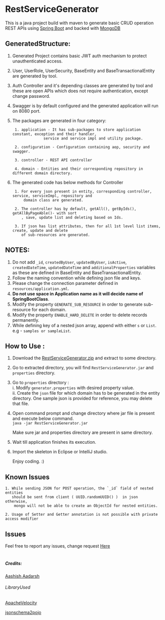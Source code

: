# RestServiceGenerator

This is a java project build with maven to generate basic CRUD operation REST APIs 
using [Spring Boot](https://spring.io/projects/spring-boot) and backed with [MongoDB](https://spring.io/projects/spring-data-mongodb)

## GeneratedStructure:

1. Generated Project contains basic JWT auth mechanism to protect unauthenticated access.
2. User, UserRole, UserSecurity, BaseEntity and BaseTransactionalEntity are generated by tool.
3. Auth Controller and it's depending classes are generated by tool and these are open APIs which does not require authentication, except change password.
4. Swagger is by default configured and the generated application will run on 8080 port. 
5. The packages are generated in four category:

        1. application - It has sub-packages to store application constant, exception and their handler,
	                 service and service impl and utility package.
	
        2. configuration - Configuration containing aop, security and swagger.
	
        3. controller - REST API controller 
	
        4. domain - Entities and their corresponding repository in different domain directory.
          
6. The generated code has below methods for Controller

        1. For every json present in entity, corresponding controller, service, serviceImpl, repository and 
            domain class are generated.
        
        2. The controller has by default, getAll(), getByIds(), getAllByPageAble()- with sort 
           , save, update list and deleting based on Ids.
           
        3. If json has list attributes, then for all 1st level list items, create, update and delete
           of sub-resources are generated.   
        
                      	
## NOTES:
1. Do not add `_id`, `createdByUser`, `updatedByUser`, `isActive`, `createdDateTime`, `updatedDateTime` and `additionalProperties` variables as these are defined in BaseEntity and BaseTransactionalEntity.
2. Follow the naming convention while defining json file and keys.
3. Please change the connection parameter defined in `resources/application.yml`.
4. **Do not use space in Application name as it will decide name of SpringBootClass**.
5. Modify the property `GENERATE_SUB_RESOURCE` in order to generate sub-resource for each domain.
6. Modify the property `ENABLE_HARD_DELETE` in order to delete records permanently.
7. While defining key of a nested json array, append with either `s` or `List`. e.g - `samples or sampleList`. 

## How to Use :

1. Download the [RestServiceGenerator.zip](https://github.com/aashish-aadarsh/rest-service-generator/raw/master/RestServiceGenerator.zip) and extract to some directory.

2. Go to extracted directory, you will find `RestServiceGenerator.jar` and `properties` 
directory.

3. Go to `properties` directory :   
       i. Modify `generator.properties` with desired property value.  
       ii. Create the `json` file for which domain has to be generated in the entity directory. One sample json is provided for reference, you may delete that file.

4. Open command prompt and change directory where jar file is present and execute below command.     
         `java -jar RestServiceGenerator.jar`
         
    Make sure jar and properties directory are present in same directory.
 5. Wait till application finishes its execution.
 6. Import the skeleton in Eclipse or IntelliJ studio.
 
      Enjoy coding. :)
        
## Known Issues       
    1. While sending JSON for POST operation, the `_id` field of nested entities 
       should be sent from client ( UUID.randomUUID() )  in json otherwise, 
        mongo will not be able to create an ObjectId for nested entities.
      
    2. Usage of Setter and Getter annotation is not possible with private access modifier    

## Issues
Feel free to report any issues, change request [Here](https://github.com/aashish-aadarsh/RestServiceGenerator/issues)

#

##### Credits:
[Aashish Aadarsh](https://github.com/aashish-aadarsh) 

###### LibraryUsed
[ApacheVelocity](https://velocity.apache.org/)

[jsonschema2pojo](http://www.jsonschema2pojo.org/)
